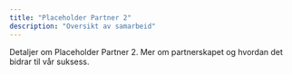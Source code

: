 ```yaml
---
title: "Placeholder Partner 2"
description: "Oversikt av samarbeid"
---
```


Detaljer om Placeholder Partner 2. Mer om partnerskapet og hvordan det bidrar til vår suksess.
